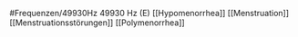 #Frequenzen/49930Hz
49930 Hz (E)
[[Hypomenorrhea]]
[[Menstruation]]
[[Menstruationsstörungen]]
[[Polymenorrhea]]